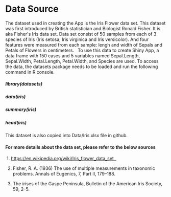 # Data Source
The dataset used in creating the App is the Iris Flower data set. 
This dataset was first introduced by British statistician and Biologist Ronald Fisher. It is aka Fisher's Iris data set. 
Data set consist of 50 samples from each of 3 species of Iris (Iris setosa, Iris virginica and Iris versicolor). And four features were measured from each sample: lengh and width of Sepals and Petals of Flowers in centimeters.   
To use this data to create Shiny App, a data frame with 150 cases and 5 variables named Sepal.Length, Sepal.Width, Petal.Length, Petal.Width, and Species are used.
To access the data, the datasets package needs to be loaded and run the following command in R console.
 
##### library(datasets)
##### data(iris) 
##### summary(iris) 
##### head(iris)

This dataset is also copied into Data/Iris.xlsx file in github.   
#### For more details about the data set, please refer to the below sources

 1. https://en.wikipedia.org/wiki/Iris_flower_data_set     
 
 2. Fisher, R. A. (1936) The use of multiple measurements in taxonomic problems. Annals of Eugenics, 7, Part II, 179–188. 
 
 3. The irises of the Gaspe Peninsula, Bulletin of the American Iris Society, 59, 2–5.
